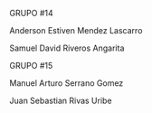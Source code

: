 GRUPO #14  

Anderson Estiven Mendez Lascarro

Samuel David Riveros Angarita

GRUPO #15

Manuel Arturo Serrano Gomez

Juan Sebastian Rivas Uribe

